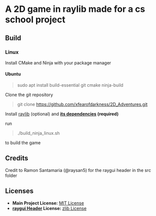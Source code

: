 # A 2D game in raylib made for a cs school project

## Build
### Linux
Install CMake and Ninja with your package manager  
#### Ubuntu
> sudo apt install build-essential git cmake ninja-build  

Clone the git repository
>git clone https://github.com/xfearofdarkness/2D_Adventures.git  

Install [raylib](https://www.raylib.com/) (optional) and **[its dependencies](https://github.com/raysan5/raylib/wiki/Working-on-GNU-Linux) (required)**   

run 
> ./build_ninja_linux.sh  

 to build the game

## Credits
Credit to Ramon Santamaria (@raysan5) for the raygui header in the src folder

## Licenses

- **Main Project License:** [MIT License](LICENSE)
- **[raygui Header](src/raygui.h) License:** [zlib License](LICENSE_raygui.txt)